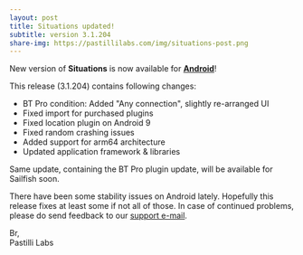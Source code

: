 ```yaml
---
layout: post
title: Situations updated!
subtitle: version 3.1.204
share-img: https://pastillilabs.com/img/situations-post.png
---
```


New version of **Situations** is now available for **[Android](https://play.google.com/store/apps/details?id=com.pastillilabs.situations2)**!

This release (3.1.204) contains following changes:
- BT Pro condition: Added "Any connection", slightly re-arranged UI
- Fixed import for purchased plugins
- Fixed location plugin on Android 9
- Fixed random crashing issues
- Added support for arm64 architecture
- Updated application framework & libraries

Same update, containing the BT Pro plugin update, will be available for Sailfish soon.

There have been some stability issues on Android lately. Hopefully this release fixes at least some if not all of those. In case of continued problems, please do send feedback to our [support e-mail](mailto:support@pastillilabs.com).

Br,  
Pastilli Labs
